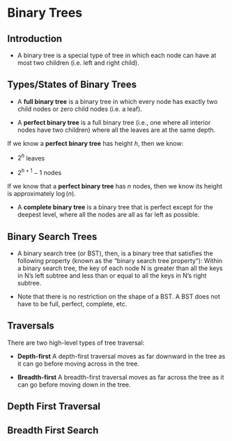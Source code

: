 # Binary Trees

## Introduction

- A binary tree is a special type of tree in which each node can have at most two children (i.e. left and right child).


## Types/States of Binary Trees

- A **full binary tree** is a binary tree in which every node has exactly two child nodes or zero child nodes (i.e. a leaf). 

- A **perfect binary tree** is a full binary tree (i.e., one where all interior nodes have two children) where all the leaves are at the same depth. 

If we know a **perfect binary tree** has height $h$, then we know: 

- $2^h$ leaves

- $2^{h+1} - 1$ nodes

If we know that a **perfect binary tree** has $n$ nodes, then we know its height is approximately $\log(n)$. 

- A **complete binary tree** is a binary tree that is perfect except for the deepest level, where all the nodes are all as far left as possible. 


## Binary Search Trees

- A binary search tree (or BST), then, is a binary tree that satisfies the following property (known as the “binary search tree property”): Within a binary search tree, the key of each node N is greater than all the keys in N’s left subtree and less than or equal to all the keys in N’s right subtree.

- Note that there is no restriction on the shape of a BST. A BST does not have to be full, perfect, complete, etc. 


## Traversals

There are two high-level types of tree traversal:

- **Depth-first** A depth-first traversal moves as far downward in the tree as it can go before moving across in the tree.

- **Breadth-first** A breadth-first traversal moves as far across the tree as it can go before moving down in the tree. 

## Depth First Traversal

## Breadth First Search






